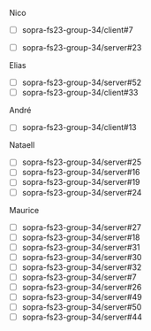 Nico
- [ ] sopra-fs23-group-34/client#7
- [ ] sopra-fs23-group-34/server#23


Elias
- [ ] sopra-fs23-group-34/server#52
- [ ] sopra-fs23-group-34/client#33

André
- [ ] sopra-fs23-group-34/client#13

Nataell
- [ ] sopra-fs23-group-34/server#25
- [ ] sopra-fs23-group-34/server#16
- [ ] sopra-fs23-group-34/server#19
- [ ] sopra-fs23-group-34/server#24

Maurice
- [ ] sopra-fs23-group-34/server#27
- [ ] sopra-fs23-group-34/server#18
- [ ] sopra-fs23-group-34/server#31
- [ ] sopra-fs23-group-34/server#30
- [ ] sopra-fs23-group-34/server#32
- [ ] sopra-fs23-group-34/server#7
- [ ] sopra-fs23-group-34/server#26
- [ ] sopra-fs23-group-34/server#49
- [ ] sopra-fs23-group-34/server#50
- [ ] sopra-fs23-group-34/server#44
